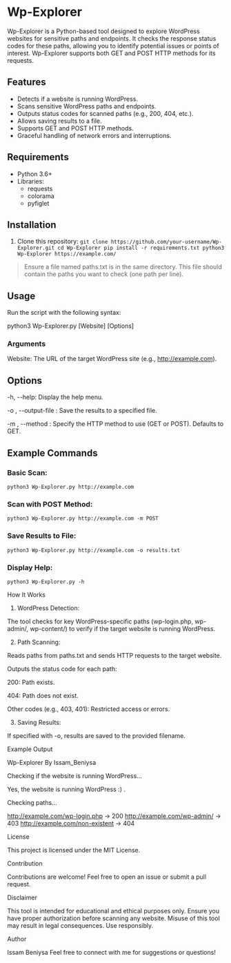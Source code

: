# Wp-Explorer

<p>
  Wp-Explorer is a Python-based tool designed to explore WordPress websites for sensitive paths and endpoints. It checks the response status codes for
  these paths, allowing you to identify potential issues or points of interest. Wp-Explorer supports both GET and POST HTTP methods for its requests.
</p>

## Features

- Detects if a website is running WordPress.
- Scans sensitive WordPress paths and endpoints.
- Outputs status codes for scanned paths (e.g., 200, 404, etc.).
- Allows saving results to a file.
- Supports GET and POST HTTP methods.
- Graceful handling of network errors and interruptions.



## Requirements

- Python 3.6+
- Libraries:
  - requests
  - colorama
  - pyfiglet



## Installation

1. Clone this repository:
   `
   git clone https://github.com/your-username/Wp-Explorer.git
   cd Wp-Explorer
   pip install -r requirements.txt
   python3 Wp-Explorer https://example.com/
   `

> Ensure a file named paths.txt is in the same directory. This file should contain the paths you want to check (one path per line).


 

## Usage

Run the script with the following syntax:

python3 Wp-Explorer.py [Website] [Options]

### Arguments

Website: The URL of the target WordPress site (e.g., http://example.com).


## Options

-h, --help: Display the help menu.

-o <filename>, --output-file <filename>: Save the results to a specified file.

-m <method>, --method <method>: Specify the HTTP method to use (GET or POST). Defaults to GET.


## Example Commands

### Basic Scan:

`python3 Wp-Explorer.py http://example.com`

### Scan with POST Method:

`python3 Wp-Explorer.py http://example.com -m POST`

### Save Results to File:

`python3 Wp-Explorer.py http://example.com -o results.txt`

### Display Help:

`python3 Wp-Explorer.py -h`



 

How It Works

1. WordPress Detection:

The tool checks for key WordPress-specific paths (wp-login.php, wp-admin/, wp-content/) to verify if the target website is running WordPress.



2. Path Scanning:

Reads paths from paths.txt and sends HTTP requests to the target website.

Outputs the status code for each path:

200: Path exists.

404: Path does not exist.

Other codes (e.g., 403, 401): Restricted access or errors.




3. Saving Results:

If specified with -o, results are saved to the provided filename.





 

Example Output

Wp-Explorer
By Issam_Beniysa

Checking if the website is running WordPress...

Yes, the website is running WordPress :) .

Checking paths...

http://example.com/wp-login.php -> 200
http://example.com/wp-admin/ -> 403
http://example.com/non-existent -> 404


 

License

This project is licensed under the MIT License.


 

Contribution

Contributions are welcome! Feel free to open an issue or submit a pull request.


 

Disclaimer

This tool is intended for educational and ethical purposes only. Ensure you have proper authorization before scanning any website. Misuse of this tool may result in legal consequences. Use responsibly.


 

Author

Issam Beniysa
Feel free to connect with me for suggestions or questions!
